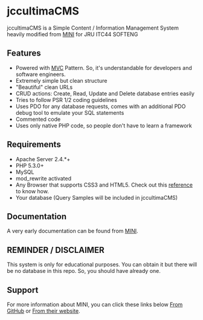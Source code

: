 # jccultimaCMS

jccultimaCMS is a Simple Content / Information Management System heavily modified from [MINI](http://www.php-mini.com)
for JRU ITC44 SOFTENG

## Features

- Powered with [MVC](https://en.wikipedia.org/wiki/Model-view-controller) Pattern. So, it's understandable for developers and software engineers.
- Extremely simple but clean structure
- "Beautiful" clean URLs
- CRUD actions: Create, Read, Update and Delete database entries easily
- Tries to follow PSR 1/2 coding guidelines
- Uses PDO for any database requests, comes with an additional PDO debug tool to emulate your SQL statements
- Commented code
- Uses only native PHP code, so people don't have to learn a framework

## Requirements

- Apache Server 2.4.*+
- PHP 5.3.0+
- MySQL
- mod_rewrite activated
- Any Browser that supports CSS3 and HTML5. Check out this [reference](http://caniuse.com/) to know how.
- Your database (Query Samples will be included in jccultimaCMS)

## Documentation

A very early documentation can be found from [MINI](http://php-mini.com/documentation/).

## REMINDER / DISCLAIMER

This system is only for educational purposes. You can obtain it but there will be no database in this repo.
So, you should have already one.

## Support

For more information about MINI, you can click these links below
[From GitHub](https://www.github.com/panique/mini) or [From their website](http://www.php-mini.com/).